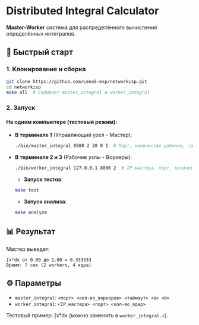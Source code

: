 # Distributed Integral Calculator  

**Master-Worker** система для распределённого вычисления определённых интегралов.  

## 🚀 Быстрый старт  

### 1. Клонирование и сборка  
```bash  
git clone https://github.com/LenaS-exp/networkisp.git  
cd networkisp 
make all  # Собирает master_integral и worker_integral  
```  

### 2. Запуск  
#### На одном компьютере (тестовый режим):  
- **В терминале 1** (Управляющий узел - Мастер):  
  ```bash  
  ./bin/master_integral 8080 2 20 0 1  # Порт, количество рабочих, таймаут(сек), a, b (отрезок интегрирования) 
  ```  
- **В терминале 2 и 3** (Рабочие узлы - Воркеры):  
  ```bash  
  ./bin/worker_integral 127.0.0.1 8080 2  # IP мастера, порт, количество ядер
  ```
  - **Запуск тестов**:  
  ```bash  
  make test
  ```
   - **Запуск aнализа**:  
  ```bash  
  make analyze
  ``` 
 

## 📊 Результат  
Мастер выведет:  
```  
∫x²dx от 0.00 до 1.00 = 0.333333  
Время: ? сек (2 workers, 4 ядра)  
```  

## ⚙️ Параметры  
- `master_integral`: `<порт> <кол-во_воркеров> <таймаут> <a> <b>`  
- `worker_integral`: `<IP_мастера> <порт> <кол-во_ядер>`  


Тестовый пример: ∫x²dx (можно заменить в `worker_integral.c`).  
